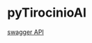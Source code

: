 # pyTirocinioAI

[swagger API](http://petstore.swagger.io/?url=https://rawgit.com/esoprana/pyTirocinioAI/master/swagger.json)
